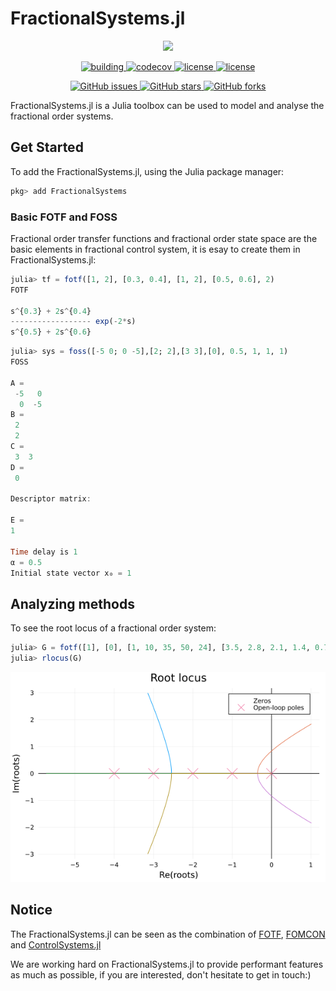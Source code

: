# FractionalSystems.jl

<p align="center">
<img width="250px" src="https://raw.githubusercontent.com/SciFracX/FractionalSystems.jl/master/docs/src/assets/logo.svg"/>
</p>


<p align="center">
  <a href="https://github.com/SciFracX/FractionalSystems.jl/actions?query=workflow%3ACI">
    <img alt="building" src="https://github.com/SciFracX/FractionalSystems.jl/workflows/CI/badge.svg">
  </a>
  <a href="https://codecov.io/gh/SciFracX/FractionalSystems.jl">
    <img alt="codecov" src="https://codecov.io/gh/SciFracX/FractionalSystems.jl/branch/master/graph/badge.svg">
  </a>
  <a href="https://scifracx.github.io/FractionalSystems.jl/dev/">
    <img src="https://img.shields.io/badge/docs-dev-blue.svg" alt="license">
  </a>
  <a href="https://github.com/SciFracX/FractionalSystems.jl/blob/master/LICENSE">
    <img src="https://img.shields.io/github/license/SciFracX/FractionalSystems.jl?style=flat-square" alt="license">
  </a>
</p>

<p align="center">
  <a href="https://github.com/SciFracX/FractionalSystems.jl/issues">
    <img alt="GitHub issues" src="https://img.shields.io/github/issues/SciFracX/FractionalSystems.jl?style=flat-square">
  </a>
  <a href="#">
    <img alt="GitHub stars" src="https://img.shields.io/github/stars/SciFracX/FractionalSystems.jl?style=flat-square">
  </a>
  <a href="https://github.com/SciFracX/FractionalSystems.jl/network">
    <img alt="GitHub forks" src="https://img.shields.io/github/forks/SciFracX/FractionalSystems.jl?style=flat-square">
  </a>
</p>



FractionalSystems.jl is a Julia toolbox can be used to model and analyse the fractional order systems.

## Get Started

To add the FractionalSystems.jl, using the Julia package manager:

```julia
pkg> add FractionalSystems
```

### Basic FOTF and FOSS

Fractional order transfer functions and fractional order state space are the basic elements in fractional control system, it is esay to create them in FractionalSystems.jl:

```julia
julia> tf = fotf([1, 2], [0.3, 0.4], [1, 2], [0.5, 0.6], 2)
FOTF

s^{0.3} + 2s^{0.4}
------------------ exp(-2*s)     
s^{0.5} + 2s^{0.6}
```

```julia
julia> sys = foss([-5 0; 0 -5],[2; 2],[3 3],[0], 0.5, 1, 1, 1)
FOSS

A =
 -5   0
  0  -5
B =
 2
 2
C =
 3  3
D =
 0

Descriptor matrix:

E =
1

Time delay is 1
α = 0.5
Initial state vector x₀ = 1
```

## Analyzing methods

To see the root locus of a fractional order system:

```julia
julia> G = fotf([1], [0], [1, 10, 35, 50, 24], [3.5, 2.8, 2.1, 1.4, 0.7])
julia> rlocus(G)
```

![rlocus](examples/rlocusexample.png)

## Notice

The FractionalSystems.jl can be seen as the combination of [FOTF](https://www.mathworks.com/matlabcentral/fileexchange/60874-fotf-toolbox), [FOMCON](https://fomcon.net/) and [ControlSystems.jl](https://github.com/JuliaControl/ControlSystems.jl)

We are working hard on FractionalSystems.jl to provide performant features as much as possible, if you are interested, don't hesitate to get in touch:)